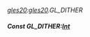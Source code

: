 _[gles20](../../modules/gles20/gles20-module.md):[gles20](../../modules/gles20/gles20-module.md).GL\_DITHER_
##### Const GL\_DITHER:[Int](../../modules/wonkey/wonkey-types-int.md)
